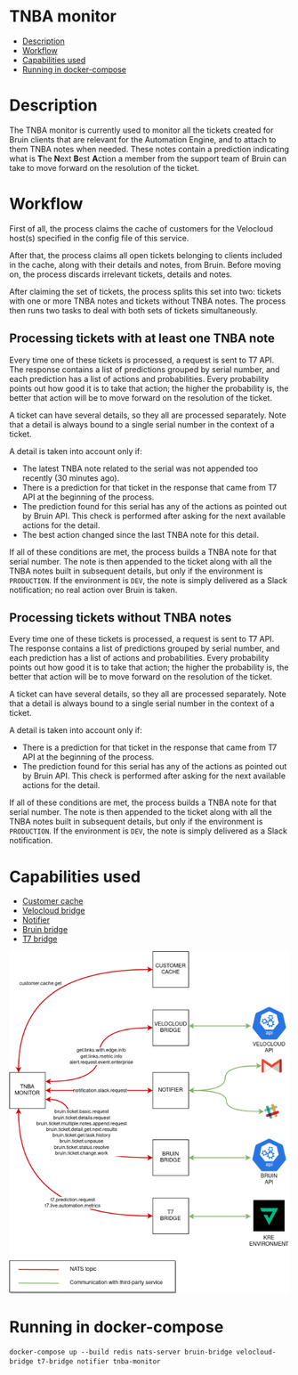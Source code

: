 # TNBA monitor
* [Description](#description)
* [Workflow](#workflow)
* [Capabilities used](#capabilities-used) 
* [Running in docker-compose](#running-in-docker-compose)

# Description
The TNBA monitor is currently used to monitor all the tickets created for Bruin clients that are relevant
for the Automation Engine, and to attach to them TNBA notes when needed. These notes contain a prediction
indicating what is **T**he **N**ext **B**est **A**ction a member from the support team of Bruin can take to
move forward on the resolution of the ticket.

# Workflow
First of all, the process claims the cache of customers for the Velocloud host(s) specified in the config file
of this service.

After that, the process claims all open tickets belonging to clients included in the cache, along with their
details and notes, from Bruin. Before moving on, the process discards irrelevant tickets, details and notes.

After claiming the set of tickets, the process splits this set into two: tickets with one or more TNBA notes and
tickets without TNBA notes. The process then runs two tasks to deal with both sets of tickets simultaneously.

## Processing tickets with at least one TNBA note
Every time one of these tickets is processed, a request is sent to T7 API. The response contains
a list of predictions grouped by serial number, and each prediction has a list of actions and probabilities.
Every probability points out how good it is to take that action; the higher the probability is, the better
that action will be to move forward on the resolution of the ticket.

A ticket can have several details, so they all are processed separately. Note that a detail is always
bound to a single serial number in the context of a ticket.

A detail is taken into account only if:
- The latest TNBA note related to the serial was not appended too recently (30 minutes ago).
- There is a prediction for that ticket in the response that came from T7 API at the beginning of the process.
- The prediction found for this serial has any of the actions as pointed out by Bruin API. This check is
  performed after asking for the next available actions for the detail.
- The best action changed since the last TNBA note for this detail.

If all of these conditions are met, the process builds a TNBA note for that serial number.
The note is then appended to the ticket along with all the TNBA notes built in subsequent details, but only
if the environment is `PRODUCTION`. If the environment is `DEV`,  the note is simply delivered
as a Slack notification; no real action over Bruin is taken.

## Processing tickets without TNBA notes
Every time one of these tickets is processed, a request is sent to T7 API. The response contains
a list of predictions grouped by serial number, and each prediction has a list of actions and probabilities.
Every probability points out how good it is to take that action; the higher the probability is, the better
that action will be to move forward on the resolution of the ticket.

A ticket can have several details, so they all are processed separately. Note that a detail is always
bound to a single serial number in the context of a ticket.

A detail is taken into account only if:
- There is a prediction for that ticket in the response that came from T7 API at the beginning of the process.
- The prediction found for this serial has any of the actions as pointed out by Bruin API. This check is
  performed after asking for the next available actions for the detail.

If all of these conditions are met, the process builds a TNBA note for that serial number.
The note is then appended to the ticket along with all the TNBA notes built in subsequent details, but only
if the environment is `PRODUCTION`. If the environment is `DEV`,  the note is simply delivered
as a Slack notification.

# Capabilities used
- [Customer cache](../customer-cache/README.md)
- [Velocloud bridge](../velocloud-bridge/README.md)
- [Notifier](../notifier/README.md)
- [Bruin bridge](../bruin-bridge/README.md)
- [T7 bridge](../t7-bridge/README.md)

![IMAGE: tnba-monitor_microservice_relationships](/docs/img/system_overview/use_cases/tnba-monitor_microservice_relationships.png)

# Running in docker-compose
`docker-compose up --build redis nats-server bruin-bridge velocloud-bridge t7-bridge notifier tnba-monitor`
